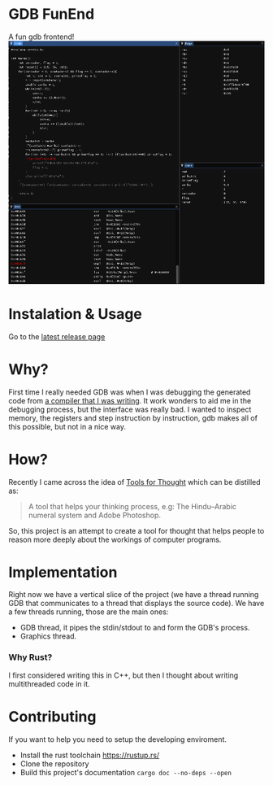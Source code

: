 # GDB FunEnd
A fun gdb frontend!
![](/images/gdb-funend1.png)
# Instalation & Usage
Go to the [latest release page](https://github.com/gbrls/gdb-FunEnd/releases/tag/0.0.1)
# Why?
First time I really needed GDB was when I was debugging the generated code from [a compiler that I was writing](https://github.com/gbrls/rust-microc).
It work wonders to aid me in the debugging process, but the interface was really bad.
I wanted to inspect memory, the registers and step instruction by instruction, gdb makes all of this possible, but not in a nice way.
# How?
Recently I came across the idea of [Tools for Thought](https://numinous.productions/ttft/) which can be distilled as:
> A tool that helps your thinking process, e.g: The Hindu–Arabic numeral system and Adobe Photoshop.

So, this project is an attempt to create a tool for thought that helps people to reason more deeply about the workings of computer programs.
# Implementation
Right now we have a vertical slice of the project (we have a thread running GDB that communicates to a thread that displays the source code).
We have a few threads running, those are the main ones:
- GDB thread, it pipes the stdin/stdout to and form the GDB's process.
- Graphics thread.


### Why Rust?
I first considered writing this in C++, but then I thought about writing multithreaded code in it.

# Contributing
If you want to help you need to setup the developing enviroment.
- Install the rust toolchain https://rustup.rs/
- Clone the repository
- Build this project's documentation `cargo doc --no-deps --open`
